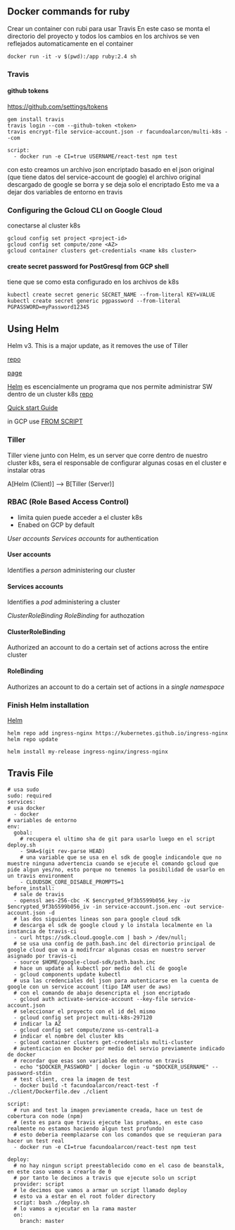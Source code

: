 ## Docker commands for ruby
Crear un container con rubi para usar Travis
En este caso se monta el directorio del proyecto y todos los cambios en los archivos se ven reflejados automaticamente en el container
```
docker run -it -v $(pwd):/app ruby:2.4 sh
```
### Travis
#### github tokens
https://github.com/settings/tokens
```
gem install travis
travis login --com --github-token <token>
travis encrypt-file service-account.json -r facundoalarcon/multi-k8s --com
```
```
script:
  - docker run -e CI=true USERNAME/react-test npm test
```
con esto creamos un archivo json encriptado basado en el json original (que tiene datos del service-account de google)
el archivo original descargado de google se borra y se deja solo el encriptado
Esto me va a dejar dos variables de entorno en travis

### Configuring the Gcloud CLI on Google Cloud
conectarse al cluster k8s
```
gcloud config set project <project-id>
gcloud config set compute/zone <AZ>
gcloud container clusters get-credentials <name k8s cluster>
```
#### create secret password for PostGresql from GCP shell
tiene que se como esta configurado en los archivos de k8s
```
kubectl create secret generic SECRET_NAME --from-literal KEY=VALUE
kubectl create secret generic pgpassword --from-literal PGPASSWORD=myPassword12345
```

## Using Helm
Helm v3. This is a major update, as it removes the use of Tiller

[repo](https://github.com/kubernetes/ingress-nginx)

[page](https://kubernetes.github.io/ingress-nginx/deploy/)

[Helm](https://kubernetes.github.io/ingress-nginx/deploy/#using-helm) es escencialmente un programa que nos permite administrar SW dentro de un cluster k8s [repo](https://github.com/helm/helm)

[Quick start Guide](https://helm.sh/docs/intro/quickstart/)

in GCP use [FROM SCRIPT](https://helm.sh/docs/intro/install/)

### Tiller
Tiller viene junto con Helm, es un server que corre dentro de nuestro cluster k8s, sera el responsable de configurar algunas cosas en el cluster e instalar otras

A[Helm (Client)] --> B[Tiller (Server)]

### RBAC (Role Based Access Control)
- limita quien puede acceder a el cluster k8s
- Enabed on GCP by default

*User accounts* *Services accounts* for authentication
#### User accounts
Identifies a *person* administering our cluster

#### Services accounts
Identifies a *pod* administering a cluster

*ClusterRoleBinding* *RoleBinding* for authozation
#### ClusterRoleBinding
Authorized an account to do a certain set of actions across the entire cluster

#### RoleBinding
Authorizes an account to do a certain set of actions in a *single namespace*

### Finish Helm installation
[Helm](https://kubernetes.github.io/ingress-nginx/deploy/#using-helm)
```
helm repo add ingress-nginx https://kubernetes.github.io/ingress-nginx
helm repo update

helm install my-release ingress-nginx/ingress-nginx
```
## Travis File

```
# usa sudo
sudo: required
services:
# usa docker
  - docker
# variables de entorno
env:
  gobal:
    # recupera el ultimo sha de git para usarlo luego en el script deploy.sh
    - SHA=$(git rev-parse HEAD)
    # una variable que se usa en el sdk de google indicandole que no muestre ninguna advertencia cuando se ejecute el comando gcloud que pide algun yes/no, esto porque no tenemos la posibilidad de usarlo en un travis environment
    - CLOUDSDK_CORE_DISABLE_PROMPTS=1
before_install:
  # sale de travis
  - openssl aes-256-cbc -K $encrypted_9f3b5599b056_key -iv $encrypted_9f3b5599b056_iv -in service-account.json.enc -out service-account.json -d
  # las dos siguientes lineas son para google cloud sdk
  # descarga el sdk de google cloud y lo instala localmente en la instancia de travis-ci
  - curl https://sdk.cloud.google.com | bash > /dev/null;
  # se usa una config de path.bash.inc del directorio principal de google cloud que va a modifrcar algunas cosas en nuestro server asignado por travis-ci
  - source $HOME/google-cloud-sdk/path.bash.inc
  # hace un update al kubectl por medio del cli de google
  - gcloud components update kubectl
  # usa las credenciales del json para autenticarse en la cuenta de google con un service account (tipo IAM user de aws)
  # con el comando de abajo desencripta el json encriptado
  - gcloud auth activate-service-account --key-file service-account.json
  # seleccionar el proyecto con el id del mismo
  - gcloud config set project multi-k8s-297120
  # indicar la AZ
  - gcloud config set compute/zone us-central1-a
  # indicar el nombre del cluster k8s
  - gcloud container clusters get-credentials multi-cluster
  # autenticacion en Docker por medio del servio previamente indicado de docker
  # recordar que esas son variables de entorno en travis
  - echo "$DOCKER_PASSWORD" | docker login -u "$DOCKER_USERNAME" --password-stdin
  # test client, crea la imagen de test
  - docker build -t facundoalarcon/react-test -f ./client/Dockerfile.dev ./client

script:
  # run and test la imagen previamente creada, hace un test de cobertura con node (npm)
  # (esto es para que travis ejecute las pruebas, en este caso realmente no estamos haciendo algun test profundo)
  # esto deberia reemplazarse con los comandos que se requieran para hacer un test real
  - docker run -e CI=true facundoalarcon/react-test npm test

deploy:
  # no hay ningun script preestablecido como en el caso de beanstalk, en este caso vamos a crearlo de 0
  # por tanto le decimos a travis que ejecute solo un script
  provider: script
  # le decimos que vamos a armar un script llamado deploy
  # esto va a estar en el root folder directory
  script: bash ./deploy.sh
  # lo vamos a ejecutar en la rama master
  on:
    branch: master
```